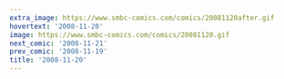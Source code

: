 ```yaml
---
extra_image: https://www.smbc-comics.com/comics/20081120after.gif
hovertext: '2008-11-20'
image: https://www.smbc-comics.com/comics/20081120.gif
next_comic: '2008-11-21'
prev_comic: '2008-11-19'
title: '2008-11-20'
---
```


